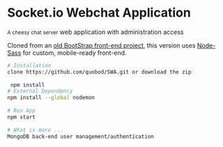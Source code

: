 <h1>Socket.io Webchat Application</h1>

<p><small>A cheesy chat server</small> web application with administration access</p>
<p>Cloned from an <a target="_Blank" href="https://github.com/quauab/WebChatApp.git">old BootStrap front-end project</a>, this version uses <a target="_Blank" href="https://github.com/sass/node-sass">Node-Sass</a> for custom, mobile-ready front-end.</p>

```bash
# Installation
clone https://github.com/quobod/SWA.git or download the zip
 
 npm install 
# External Dependency
npm install --global nodemon
 
# Run App
npm start
 
# What is more ...
MongoDB back-end user management/authentication
```
